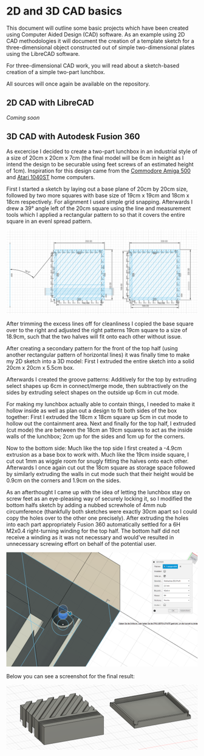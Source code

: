# 2D and 3D CAD basics

This document will outline some basic projects which have been created using Computer Aided Design (CAD) software. As an example using 2D CAD methodologies it will document the creation of a template sketch for a three-dimensional object constructed out of simple two-dimensional plates using the LibreCAD software.

For three-dimensional CAD work, you will read about a sketch-based creation of a simple two-part lunchbox.

All sources will once again be available on the repository.

## 2D CAD with LibreCAD

*Coming soon*

## 3D CAD with Autodesk Fusion 360
   
As excercise I decided to create a two-part lunchbox in an industrial style of a size of 20cm x 20cm x 7cm (the final model will be 6cm in height as I intend the design to be securable using feet screws of an estimated height of 1cm). 
Inspiration for this design came from the [Commodore Amiga 500](https://en.wikipedia.org/wiki/Amiga_500) and [Atari 1040ST](https://en.wikipedia.org/wiki/Atari_ST) home computers.

First I started a sketch by laying out a base plane of 20cm by 20cm size, followed by two more squares with base size of 19cm x 19cm and 18cm x 18cm respectively. For alignment I used simple grid snapping. Afterwards I drew a 39° angle left of the 20cm square using the line and measurement tools which I applied a rectangular pattern to so that it covers the entire square in an evenl spread pattern.

![Lunchbox sketch](../img/lesson2/3dsketch.png)

After trimming the excess lines off for cleanliness I copied the base square over to the right and adjusted the right patterns 19cm square to a size of 18.9cm, such that the two halves will fit onto each other without issue.

After creating a secondary pattern for the front of the top half (using another rectangular pattern of horizontal lines) it was finally time to make my 2D sketch into a 3D model: First I extruded the entire sketch into a solid 20cm x 20cm x 5.5cm box.

Afterwards I created the groove patterns: Additively for the top by extruding select shapes up 6cm in connect/merge mode, then subtractively on the sides by extruding select shapes on the outside up 6cm in cut mode.

For making my lunchbox actually able to contain things, I needed to make it hollow inside as well as plan out a design to fit both sides of the box together: First I extruded the 18cm x 18cm square up 5cm in cut mode to hollow out the containment area. Next and finally for the top half, I extruded (cut mode) the are between the 18cm an 19cm squares to act as the inside walls of the lunchbox; 2cm up for the sides and 1cm up for the corners.

Now to the bottom side: Much like the top side I first created a -4.9cm extrusion as a base box to work with. Much like the 19cm inside square, I cut out 1mm as wiggle room for snugly fitting the halves onto each other. Afterwards I once again cut out the 18cm square as storage space followed by similarly extruding the walls in cut mode such that their height would be 0.9cm on the corners and 1.9cm on the sides.

As an afterthought I came up with the idea of letting the lunchbox stay on screw feet as an eye-pleasing way of securely locking it, so I modified the bottom halfs sketch by adding a nubbed screwhole of 4mm nub circumference (thankfully both sketches were exactly 30cm apart so I could copy the holes over to the other one precisely). After extruding the holes into each part appropriately Fusion 360 automatically settled for a 6H M2x0.4 right-turning winding for the top half. The bottom half did not receive a winding as it was not necessary and would've resulted in unnecessary screwing effort on behalf of the potential user.

![Screwhole of the top half](../img/lesson2/screwhole.png)

Below you can see a screenshot for the final result:

![Final lunchbox model](../img/lesson2/lunchbox.png)



